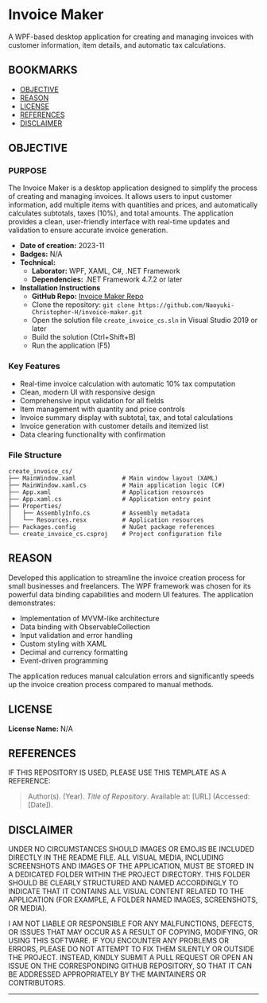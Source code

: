 # Invoice Maker

A WPF-based desktop application for creating and managing invoices with customer information, item details, and automatic tax calculations.

## BOOKMARKS

- [OBJECTIVE](#objective)
- [REASON](#reason)
- [LICENSE](#license)
- [REFERENCES](#references)
- [DISCLAIMER](#disclaimer)

## OBJECTIVE

### PURPOSE

The Invoice Maker is a desktop application designed to simplify the process of creating and managing invoices. It allows users to input customer information, add multiple items with quantities and prices, and automatically calculates subtotals, taxes (10%), and total amounts. The application provides a clean, user-friendly interface with real-time updates and validation to ensure accurate invoice generation.

- **Date of creation:** 2023-11
- **Badges:** N/A
- **Technical:**
  - **Laborator:** WPF, XAML, C#, .NET Framework
  - **Dependencies:** .NET Framework 4.7.2 or later
- **Installation Instructions**
  - **GitHub Repo:** [Invoice Maker Repo](https://github.com/Naoyuki-Christopher-H/invoice-maker)
  - Clone the repository: `git clone https://github.com/Naoyuki-Christopher-H/invoice-maker.git`
  - Open the solution file `create_invoice_cs.sln` in Visual Studio 2019 or later
  - Build the solution (Ctrl+Shift+B)
  - Run the application (F5)

### Key Features

- Real-time invoice calculation with automatic 10% tax computation
- Clean, modern UI with responsive design
- Comprehensive input validation for all fields
- Item management with quantity and price controls
- Invoice summary display with subtotal, tax, and total calculations
- Invoice generation with customer details and itemized list
- Data clearing functionality with confirmation

### File Structure

```
create_invoice_cs/
├── MainWindow.xaml             # Main window layout (XAML)
├── MainWindow.xaml.cs          # Main application logic (C#)
├── App.xaml                    # Application resources
├── App.xaml.cs                 # Application entry point
├── Properties/
│   ├── AssemblyInfo.cs         # Assembly metadata
│   └── Resources.resx          # Application resources
├── Packages.config             # NuGet package references
└── create_invoice_cs.csproj    # Project configuration file
```

## REASON

Developed this application to streamline the invoice creation process for small businesses and freelancers. The WPF framework was chosen for its powerful data binding capabilities and modern UI features. The application demonstrates:

- Implementation of MVVM-like architecture
- Data binding with ObservableCollection
- Input validation and error handling
- Custom styling with XAML
- Decimal and currency formatting
- Event-driven programming

The application reduces manual calculation errors and significantly speeds up the invoice creation process compared to manual methods.

## LICENSE

**License Name:** N/A 

## REFERENCES

IF THIS REPOSITORY IS USED, PLEASE USE THIS TEMPLATE AS A REFERENCE:

> Author(s). (Year). *Title of Repository*. Available at: \[URL] (Accessed: \[Date]).

## DISCLAIMER  

UNDER NO CIRCUMSTANCES SHOULD IMAGES OR EMOJIS BE INCLUDED DIRECTLY IN 
THE README FILE. ALL VISUAL MEDIA, INCLUDING SCREENSHOTS AND IMAGES OF 
THE APPLICATION, MUST BE STORED IN A DEDICATED FOLDER WITHIN THE PROJECT 
DIRECTORY. THIS FOLDER SHOULD BE CLEARLY STRUCTURED AND NAMED ACCORDINGLY 
TO INDICATE THAT IT CONTAINS ALL VISUAL CONTENT RELATED TO THE APPLICATION 
(FOR EXAMPLE, A FOLDER NAMED IMAGES, SCREENSHOTS, OR MEDIA).

I AM NOT LIABLE OR RESPONSIBLE FOR ANY MALFUNCTIONS, DEFECTS, OR ISSUES THAT 
MAY OCCUR AS A RESULT OF COPYING, MODIFYING, OR USING THIS SOFTWARE. IF YOU 
ENCOUNTER ANY PROBLEMS OR ERRORS, PLEASE DO NOT ATTEMPT TO FIX THEM SILENTLY 
OR OUTSIDE THE PROJECT. INSTEAD, KINDLY SUBMIT A PULL REQUEST OR OPEN AN ISSUE 
ON THE CORRESPONDING GITHUB REPOSITORY, SO THAT IT CAN BE ADDRESSED APPROPRIATELY 
BY THE MAINTAINERS OR CONTRIBUTORS.

---
